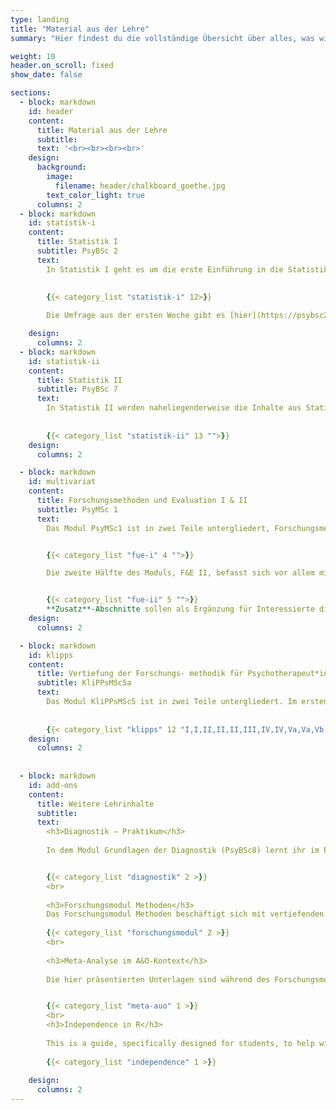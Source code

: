 ```yaml
---
type: landing
title: "Material aus der Lehre"
summary: "Hier findest du die vollständige Übersicht über alles, was wir auf dieser Seite an Lehrmaterial erstellt haben."

weight: 10
header.on_scroll: fixed
show_date: false

sections:
  - block: markdown
    id: header
    content:
      title: Material aus der Lehre
      subtitle:
      text: '<br><br><br><br>'
    design:
      background:
        image:
          filename: header/chalkboard_goethe.jpg
        text_color_light: true
      columns: 2
  - block: markdown
    id: statistik-i
    content:
      title: Statistik I
      subtitle: PsyBSc 2
      text: 
        In Statistik I geht es um die erste Einführung in die Statistik im Psychologiestudium. Dafür betrachten wir die Grundstruktur von R, Datenimport, einfache Grafiken, Deskriptivstatistiken, Verteilungsfunktionen und einige Tests.
        
        
        {{< category_list "statistik-i" 12>}}

        Die Umfrage aus der ersten Woche gibt es [hier](https://psybsc2.formr.org/). Die Daten, die dabei in der ersten Sitzung entstanden sind, können Sie [{{< icon name="download" pack="fas" >}}   hier im RDA Format](/daten/fb23.rda) und [{{< icon name="download" pack="fas" >}} hier im CSV Format](/daten/fb23.csv) herunterladen. Was welche Variablen in diesem Datensatz bedeutet, wird in der [{{< icon name="download" pack="fas" >}} Variablenübersicht](/lehre/statistik-i/variablen.pdf) erläutert.

    design:
      columns: 2
  - block: markdown
    id: statistik-ii
    content:
      title: Statistik II
      subtitle: PsyBSc 7
      text: 
        In Statistik II werden naheliegenderweise die Inhalte aus Statistik I vertieft. Behandelt werden u.a. Matrixalgebra, multiple Regression und Varianzanalysen. Außerdem gucken wir uns ein paar R-spezifische Dinge wie `ggplot2` oder das Schreiben eigener Funktionen an.
        
        
        {{< category_list "statistik-ii" 13 "">}}
    design:
      columns: 2

  - block: markdown
    id: multivariat
    content:
      title: Forschungsmethoden und Evaluation I & II
      subtitle: PsyMSc 1
      text: 
        Das Modul PsyMSc1 ist in zwei Teile untergliedert, Forschungsmethoden und Evaluation I und II. In F&E I geht es um multivariate Vorhersagemodelle, die als (multivariate) Erweiterung des Allgemeinen Linearen Modells angesehen werden können. Beispielsweise wird die Regressionsanalyse erweitert, um auch bestimmte Abhängigkeiten in den Daten modellieren zu können, sowie um auch dichotome abhängige Variablen vorhersagen zu können. Neben der multivariaten Erweiterung der Varianzanalyse (ANOVA) werden auch Datenvorbereitungsmaßnahmen vorgestellt, welche den/die Anwender/in beim Verstehen der Struktur in den Daten unterstützen sollen. Die inhaltlichen Sitzungen werden hierbei durch die Umsetzung in `R` unterstützt


        {{< category_list "fue-i" 4 "">}}

        Die zweite Hälfte des Moduls, F&E II, befasst sich vor allem mit Ansätzen zur Modellierung latenter Variablen und deren Beziehungen zueinander. Darunter fallen z.B. explorative und konfirmatorische Faktorenanalysen, die die Beziehung zwischen manifesten Variablen und den ihnen zugrundeliegenden latenten Variablen modellieren. Aber auch die Modellierung der Beziehung zwischen latenten psychologischen Konstrukten (Strukturgleichungsmodelle) und die Vergleiche von Modellen zwischen verschiedenen Gruppen, z.B. für interkulturelle Studien, ist Bestandteil dieses Semesters.


        {{< category_list "fue-ii" 5 "">}}
        **Zusatz**-Abschnitte sollen als Ergänzung für Interessierte dienen und einige angesprochene Aspekte vertiefen. Hier werden keine neuen R-Inhalte vermittelt.
    design:
      columns: 2

  - block: markdown
    id: klipps
    content:
      title: Vertiefung der Forschungs- methodik für Psychotherapeut*innen
      subtitle: KliPPsMSc5a
      text: 
        Das Modul KliPPsMSc5 ist in zwei Teile untergliedert. Im ersten Semester besuchen Sie ein Seminar, im zweiten Semester eine Vorlesung. Die hier bereitgestellten Inhalte beziehen sich auf die Seminare im ersten Semester - also den Teil 5a des Moduls. Dabei geht es in allen Seminaren um multivariate Vorhersagemodelle, die als (multivariate) Erweiterung des Allgemeinen Linearen Modells angesehen werden können. Beispielsweise wird die Regressionsanalyse erweitert, um auch bestimmte Abhängigkeiten in den Daten modellieren zu können. Weiterhin werden in jedem Seminar zwei von drei Ergänzungsmodulen behandelt - diese werden von Dozierenden zu Beginn des Semesters vorgestellt. Die inhaltlichen Teile in den Seminaren werden durch die Umsetzung in R unterstützt, die hier jeweils in einem Tutorial vorgestellt wird.
        
        
        {{< category_list "klipps" 12 "I,I,II,II,II,III,IV,IV,Va,Va,Vb,Vb">}}
    design:
      columns: 2
      
      
  - block: markdown
    id: add-ons
    content:
      title: Weitere Lehrinhalte
      subtitle: 
      text:
        <h3>Diagnostik – Praktikum</h3>
        
        In dem Modul Grundlagen der Diagnostik (PsyBSc8) lernt ihr im Praktikum ein psychologisches Testverfahren zu erstellen und empirisch zu überprüfen. In diesem Zusammenhang wird eine Itemanalyse und eine Exploratorische Faktorenanalyse durchgeführt. Hier könnt ihr erneut nachlesen, was im Praktikum vorgeführt wird.


        {{< category_list "diagnostik" 2 >}}
        <br>
        
        <h3>Forschungsmodul Methoden</h3>
        Das Forschungsmodul Methoden beschäftigt sich mit vertiefenden Analysen und Simulationsstudien und gibt dadurch Einblicke in die Welt der Analyse von statistischen Methoden.
          
        {{< category_list "forschungsmodul" 2 >}}
        <br>
        
        <h3>Meta-Analyse im A&O-Kontext</h3>
        
        Die hier präsentierten Unterlagen sind während des Forschungsmoduls A&O (SoSe 2020 und WiSe 2020/21) entstanden. Eine ergänzende Ressource zu Meta-Analysen im nicht-klinischen Bereich.


        {{< category_list "meta-auo" 1 >}}
        <br>
        <h3>Independence in R</h3>
        
        This is a guide, specifically designed for students, to help with your handling of R - especially when working with your own data. Here you will find detailed examples for working with R, data aggregation, descriptive and inferential statistics and much more.
        
        {{< category_list "independence" 1 >}}
  
    design:
      columns: 2
---
```



